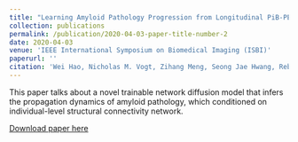 ```yaml
---
title: "Learning Amyloid Pathology Progression from Longitudinal PiB-PET Images in Preclinical Alzheimer’s Disease"
collection: publications
permalink: /publication/2020-04-03-paper-title-number-2
date: 2020-04-03
venue: 'IEEE International Symposium on Biomedical Imaging (ISBI)'
paperurl: ''
citation: 'Wei Hao, Nicholas M. Vogt, Zihang Meng, Seong Jae Hwang, Rebecca L. Koscik, Sterling C. Johnson, Barbara B. Bendlin, and Vikas Singh, &quot;Learning Amyloid Pathology Progression from Longitudinal PiB-PET Images in Preclinical Alzheimer’s Disease&quot;, <i> International Symposium on Biomedical Imaging (ISBI)</i>, 2020.'
---
```

This paper talks about a novel trainable network diffusion model that infers the propagation dynamics of amyloid pathology, which conditioned on individual-level structural connectivity network. 

[Download paper here](https://ieeexplore.ieee.org/abstract/document/9098571)
